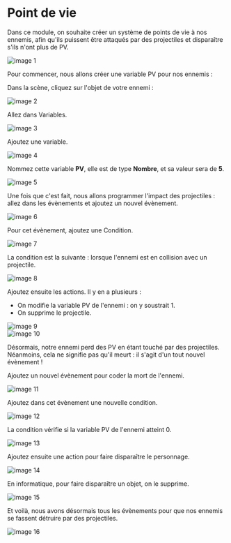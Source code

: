 # Point de vie

Dans ce module, on souhaite créer un système de points de vie à nos ennemis, afin qu'ils puissent être attaqués par des projectiles et disparaître s'ils n'ont plus de PV.

![image 1]() 

Pour commencer, nous allons créer une variable PV pour nos ennemis : 

Dans la scène, cliquez sur l'objet de votre ennemi : 

![image 2]() 

Allez dans Variables.

![image 3]() 

Ajoutez une variable.

![image 4]() 

Nommez cette variable **PV**, elle est de type **Nombre**, et sa valeur sera de **5**. 

![image 5]() 

Une fois que c'est fait, nous allons programmer l'impact des projectiles : allez dans les évènements et ajoutez un nouvel évènement.

![image 6]() 

Pour cet évènement, ajoutez une Condition.

![image 7]() 

La condition est la suivante : lorsque l'ennemi est en collision avec un projectile. 

![image 8]() 

Ajoutez ensuite les actions. Il y en a plusieurs :  
  - On modifie la variable PV de l'ennemi : on y soustrait 1.  
  - On supprime le projectile.

![image 9]()  
![image 10]() 

Désormais, notre ennemi perd des PV en étant touché par des projectiles. Néanmoins, cela ne signifie pas qu'il meurt : il s'agit d'un tout nouvel évènement ! 

Ajoutez un nouvel évènement pour coder la mort de l'ennemi. 

![image 11]() 

Ajoutez dans cet évènement une nouvelle condition. 

![image 12]() 

La condition vérifie si la variable PV de l'ennemi atteint 0. 

![image 13]() 

Ajoutez ensuite une action pour faire disparaître le personnage. 

![image 14]() 

En informatique, pour faire disparaître un objet, on le supprime. 

![image 15]() 

Et voilà, nous avons désormais tous les évènements pour que nos ennemis se fassent détruire par des projectiles.

![image 16]() 
